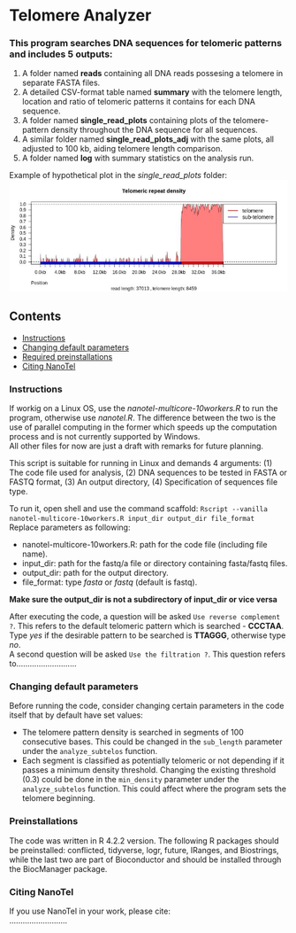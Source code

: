 # Telomere Analyzer
### This program searches DNA sequences for telomeric patterns and includes 5 outputs:
 1. A folder named **reads** containing all DNA reads possesing a telomere in separate FASTA files. 
 2. A detailed CSV-format table named **summary** with the telomere length, location and ratio of telomeric patterns it contains for each DNA sequence.
 3. A folder named **single_read_plots** containing plots of the telomere-pattern density throughout the DNA sequence for all sequences.
 4. A similar folder named **single_read_plots_adj** with the same plots, all adjusted to 100 kb, aiding telomere length comparison.
 5. A folder named **log** with summary statistics on the analysis run.
 
 Example of hypothetical plot in the *single_read_plots* folder:
![plot_example](https://github.com/Dan-Lt/Telomere-Analyzer/blob/main/read4.jpeg)

## Contents

- [Instructions](#instructions)
- [Changing default parameters](#changing-default-parameters) 
- [Required preinstallations](#preinstallations)
- [Citing NanoTel](#citing-nanotel)

### Instructions

If workig on a Linux OS, use the *nanotel-multicore-10workers.R* to run the program, otherwise use *nanotel.R*. The difference between the two is the use of parallel computing in the former which speeds up the computation process and is not currently supported by Windows.  
All other files for now are just a draft with remarks for future planning.

This script is suitable for running in Linux and demands 4 arguments: (1) The code file used for analysis, (2) DNA sequences to be tested in FASTA or FASTQ format, (3) An output directory, (4) Specification of sequences file type. 
  
To run it, open shell and use the command scaffold:  `Rscript --vanilla nanotel-multicore-10workers.R input_dir output_dir file_format`  
Replace parameters as following:
- nanotel-multicore-10workers.R: path for the code file (including file name).
- input_dir: path for the fastq/a file or directory containing fasta/fastq files.
- output_dir: path for the output directory.
- file_format: type *fasta* or *fastq* (default is fastq).  

**Make sure the output_dir is not a subdirectory of input_dir or vice versa**

After executing the code, a question will be asked `Use reverse complement ?`. This refers to the default telomeric pattern which is searched - **CCCTAA**. Type *yes* if the desirable pattern to be searched is **TTAGGG**, otherwise type *no*.  
A second question will be asked `Use the filtration ?`. This question refers to...........................

  
### Changing default parameters  
Before running the code, consider changing certain parameters in the code itself that by default have set values:
- The telomere pattern density is searched in segments of 100 consecutive bases. This could be changed in the `sub_length` parameter under the `analyze_subtelos` function.
- Each segment is classified as potentially telomeric or not depending if it passes a minimum density threshold. Changing the existing threshold (0.3) could be done in the `min_density` parameter under the `analyze_subtelos` function. This could affect where the program sets the telomere beginning.

  
### Preinstallations  
The code was written in R 4.2.2 version. The following R packages should be preinstalled: conflicted, tidyverse, logr, future, IRanges, and Biostrings, while the last two are part of Bioconductor and should be installed through the BiocManager package. 

### Citing NanoTel 
If you use NanoTel in your work, please cite:  
..........................

